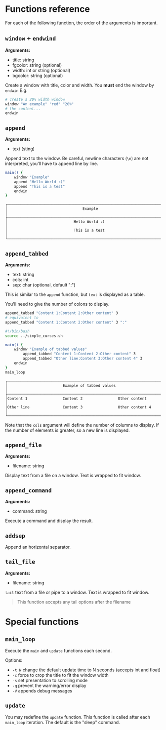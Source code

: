 # Functions reference

For each of the following function, the order of the arguments is important.

## `window` + `endwind`

**Arguments:**

- title: string
- fgcolor: string (optional)
- width: int or string (optional)
- bgcolor: string (optional)

Create a window with title, color and width. You **must** end the window by `endwin`
E.g.

```bash
# create a 20% width window
window "An example" "red" "20%"
# the content...
endwin
```

## `append`

**Arguments:**

- text (sting)

Append text to the window. Be careful, newline characters (`\n`) are not interpreted, you'll have to append line by line.

```bash
main() {
    window "Example"
    append "Hello World :)"
    append "This is a test"
    endwin
}
```

```
┌───────────────────────────────────────────────────────────────────────────┐
│                                  Example                                  │
├───────────────────────────────────────────────────────────────────────────┤
│                              Hello World :)                               │
│                              This is a test                               │
└───────────────────────────────────────────────────────────────────────────┘
```


## `append_tabbed`

**Arguments:**

- text: string
- cols: int
- sep: char (optional, default ":")

This is similar to the `append` function, but `text` is displayed as a table. 

You'll need to give the number of colons to display.


```bash
append_tabbed "Content 1:Content 2:Other content" 3
# equivalent to
append_tabbed "Content 1:Content 2:Other content" 3 ":"
```

```bash
#!/bin/bash
source ../simple_curses.sh

main() {
    window "Example of tabbed values"
        append_tabbed "Content 1:Content 2:Other content" 3
        append_tabbed "Other line:Content 3:Other content 4" 3
    endwin
}
main_loop
```

```
┌───────────────────────────────────────────────────────────────────────────┐
│                         Example of tabbed values                          │
├───────────────────────────────────────────────────────────────────────────┤
│Content 1                Content 2                Other content            │
│Other line               Content 3                Other content 4          │
└───────────────────────────────────────────────────────────────────────────┘
```


Note that the `cols` argument will define the number of columns to display. If the number of elements is greater, so a new line is displayed.


## `append_file`

**Arguments:**

- filename: string

Display text from a file on a window. Text is wrapped to fit window.


## `append_command`

**Arguments:**

- command: string

Execute a command and display the result.

## `addsep`

Append an horizontal separator.

## `tail_file`

**Arguments:**

- filename: string

`tail` text from a file or pipe to a window. Text is wrapped to fit window.

> This function accepts any tail options after the filename

# Special functions

## `main_loop`

Execute the `main` and `update` functions each second.

Options:

- `-t N` change the default update time to N seconds (accepts int and float)
- `-c` force to crop the title to fit the window width
- `-s` set presentation to scrolling mode
- `-q` prevent the warning/error display
- `-V` appends debug messages


## `update`

You may redefine the `update` function. This function is called after each `main_loop` iteration. The default is the "sleep" command.

